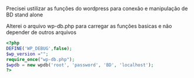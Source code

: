 Precisei ustilizar as funções do wordpress para conexão e manipulação de BD stand alone 

Alterei o arquivo wp-db.php para carregar as funções basicas e não depender de outros arquivos

```php
<?php
DEFINE('WP_DEBUG',false);
$wp_version ="";
require_once("wp-db.php");
$wpdb = new wpdb('root', 'password', 'BD', 'localhost');
?>
```

